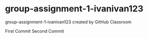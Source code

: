 # group-assignment-1-ivanivan123
group-assignment-1-ivanivan123 created by GitHub Classroom

First Commit
Second Commit
